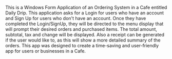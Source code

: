 This is a Windows Form Application of an Ordering System in a Cafe entitled Daily Drip. This application asks for a Login for users who have an account and Sign Up for users who don't have an account. Once they have completed the Login/SignUp, they will be directed to the menu display that will prompt their desired orders and purchased items. The total amount, subtotal, tax and change will be displayed. Also a receipt can be generated if the user would like to, as this will show a more detailed summary of the orders. This app was designed to create a time-saving and user-friendly app for users or businesses in a Cafe. 
